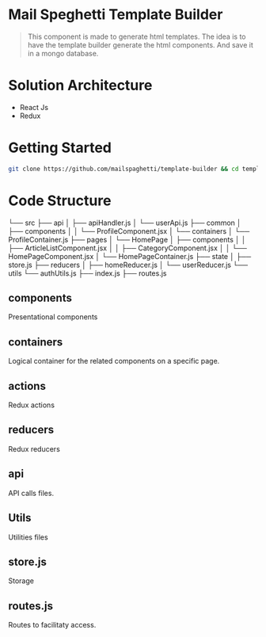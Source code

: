 # Mail Speghetti Template Builder

> This component is made to generate html templates. The idea is to have the template builder generate the html components. And save it in a mongo database.

# Solution Architecture

- React Js
- Redux 

# Getting Started

```bash
git clone https://github.com/mailspaghetti/template-builder && cd template-builder
```

# Code Structure
└── src
    ├── api
    │   ├── apiHandler.js
    │   └── userApi.js
    ├── common
    │   ├── components
    │   │   └── ProfileComponent.jsx
    │   └── containers
    │       └── ProfileContainer.js
    ├── pages
    │   └── HomePage
    │       ├── components
    │       │   ├── ArticleListComponent.jsx
    │       │   ├── CategoryComponent.jsx
    │       │   └── HomePageComponent.jsx
    │       └── HomePageContainer.js
    ├── state
    │   ├── store.js
    ├── reducers
    │   ├── homeReducer.js
    │   └── userReducer.js
    └── utils
        └── authUtils.js 
    ├── index.js
    ├── routes.js

## components
Presentational components
## containers 
Logical container for the related components on a specific page.
## actions
Redux actions
## reducers
Redux reducers
## api
API calls files.
## Utils
Utilities files
## store.js 
Storage
## routes.js
Routes to facilitaty access.